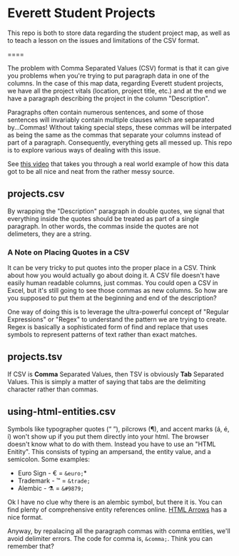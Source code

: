 # Everett Student Projects
This repo is both to store data regarding the student project map, as well as to teach a lesson on the issues and limitations of the CSV format.

====

The problem with Comma Separated Values (CSV) format is that it can give you problems when you're trying to put paragraph data in one of the columns. In the case of this map data, regarding Everett student projects, we have all the project vitals (location, project title, etc.) and at the end we have a paragraph describing the project in the column "Description".

Paragraphs often contain numerous sentences, and some of those sentences will invariably contain multiple clauses which are separated by...Commas! Without taking special steps, these commas will be interpated as being the same as the commas that separate your columns instead of part of a paragraph. Consequently, everything gets all messed up. This repo is to explore various ways of dealing with this issue.

See [this video](https://www.youtube.com/watch?v=-mspWUFXTJI&index=7&list=PLIqJbvOWQJXLF_5Lw7oiQbgI37BKK0R87) that takes you through a real world example of how this data got to be all nice and neat from the rather messy source.
 
## projects.csv
By wrapping the "Description" paragraph in double quotes, we signal that everything inside the quotes should be treated as part of a single paragraph. In other words, the commas inside the quotes are not delimeters, they are a string.

### A Note on Placing Quotes in a CSV
It can be very tricky to put quotes into the proper place in a CSV. Think about how you would actually go about doing it. A CSV file doesn't have easily human readable columns, just commas. You could open a CSV in Excel, but it's still going to see those commas as new columns. So how are you supposed to put them at the beginning and end of the description?

One way of doing this is to leverage the ultra-powerful concept of "Regular Expressions" or "Regex" to understand the pattern we are trying to create. Regex is basically a sophisticated form of find and replace that uses symbols to represent patterns of text rather than exact matches.

<!--
**What Are We Trying To Do?**: We want to put a double quote at the very beginning of the "Description" collumn as well as the very end.

**What That Means in Terms of Patterns**: All the rows look the same. There is text separated by commas until we get to the column we want. There are 5 columns before **Descriotion**, so what we need to do is find a way to write that pattern. The following command will find everyting in a row up to and including the comma just before text within the **Descrition** column. It saves this pattern and replaces it with the exact same thing, but now with a quotation mark at the end 

Find:

	^([^,]*\,[^,]*\,[^,]*\,[^,]*\,)
Replace:

	\1"
-->


## projects.tsv
If CSV is **Comma** Separated Values, then TSV is obviously **Tab** Separated Values. This is simply a matter of saying that tabs are the delimiting character rather than commas.

## using-html-entities.csv
Symbols like typographer quotes (&ldquo; &rdquo;), pilcrows (&para;), and accent marks (&aacute;, &eacute;, &iacute;) won't show up if you put them directly into your html. The browser doesn't know what to do with them. Instead you have to use an "HTML Enitity". This consists of typing an ampersand, the entity value, and a semicolon. Some examples:

* Euro Sign - &euro; = `&euro;`* 
* Trademark - &trade; = `&trade;`
* Alembic - &#9879; = `&#9879;`

Ok I have no clue why there is an alembic symbol, but there it is. You can find plenty of comprehensive entity references online. [HTML Arrows](http://htmlarrows.com/symbols/) has a nice format.

Anyway, by repalacing all the paragraph commas with comma entities, we'll avoid delimiter errors. The code for comma is, `&comma;`. Think you can remember that?